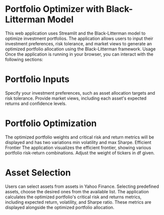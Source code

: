 # Portfolio Optimizer with Black-Litterman Model
This web application uses Streamlit and the Black-Litterman model to optimize investment portfolios. 
The application allows users to input their investment preferences, risk tolerance, and market views to generate an optimized portfolio allocation using the Black-Litterman framework.
Usage
Once the application is running in your browser, you can interact with the following sections:

# Portfolio Inputs
Specify your investment preferences, such as asset allocation targets and risk tolerance.
Provide market views, including each asset's expected returns and confidence levels.
# Portfolio Optimization
The optimized portfolio weights and critical risk and return metrics will be displayed and has two variations min volatility and max Sharpe.
Efficient Frontier
The application visualizes the efficient frontier, showing various portfolio risk-return combinations.
Adjust the weight of tickers in df given.
# Asset Selection
Users can select assets from assets in Yahoo Finance.
Selecting predefined assets, choose the desired ones from the available list.
The application calculates the optimized portfolio's critical risk and returns metrics, including expected return, volatility, and Sharpe ratio.
These metrics are displayed alongside the optimized portfolio allocation.
